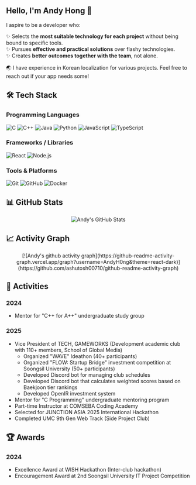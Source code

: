 ## Hello, I'm Andy Hong 👋
I aspire to be a developer who:

✨ Selects the **most suitable technology for each project** without being bound to specific tools.  
✨ Pursues **effective and practical solutions** over flashy technologies.  
✨ Creates **better outcomes together with the team**, not alone.

🌏 I have experience in Korean localization for various projects. Feel free to reach out if your app needs some!

## 🛠️ Tech Stack
### Programming Languages
![C](https://img.shields.io/badge/-C-A8B9CC?style=flat-square&logo=c&logoColor=black)
![C++](https://img.shields.io/badge/-C++-00599C?style=flat-square&logo=c%2B%2B&logoColor=white)
![Java](https://img.shields.io/badge/-Java-007396?style=flat-square&logo=java&logoColor=white)
![Python](https://img.shields.io/badge/-Python-3776AB?style=flat-square&logo=python&logoColor=white)
![JavaScript](https://img.shields.io/badge/-JavaScript-F7DF1E?style=flat-square&logo=javascript&logoColor=black)
![TypeScript](https://img.shields.io/badge/-TypeScript-3178C6?style=flat-square&logo=typescript&logoColor=white)

### Frameworks / Libraries
![React](https://img.shields.io/badge/-React-61DAFB?style=flat-square&logo=react&logoColor=black)
![Node.js](https://img.shields.io/badge/-Node.js-339933?style=flat-square&logo=node.js&logoColor=white)

### Tools & Platforms
![Git](https://img.shields.io/badge/-Git-F05032?style=flat-square&logo=git&logoColor=white)
![GitHub](https://img.shields.io/badge/-GitHub-181717?style=flat-square&logo=github&logoColor=white)
![Docker](https://img.shields.io/badge/-Docker-2496ED?style=flat-square&logo=docker&logoColor=white)

## 📊 GitHub Stats
<div align="center">
<img src="https://github-readme-stats.vercel.app/api?username=AndyH0ng&show_icons=true&theme=dark" alt="Andy's GitHub Stats" />
</div>

## 📈 Activity Graph
<div align="center">
[![Andy's github activity graph](https://github-readme-activity-graph.vercel.app/graph?username=AndyH0ng&theme=react-dark)](https://github.com/ashutosh00710/github-readme-activity-graph)
</div>

## 🎯 Activities
### 2024
- Mentor for "C++ for A++" undergraduate study group

### 2025
- Vice President of TECH, GAMEWORKS (Development academic club with 110+ members, School of Global Media)
  - Organized "WAVE" Ideathon (40+ participants)
  - Organized "FLOW: Startup Bridge" investment competition at Soongsil University (50+ participants)
  - Developed Discord bot for managing club schedules
  - Developed Discord bot that calculates weighted scores based on Baekjoon tier rankings
  - Developed OpenIR investment system
- Mentor for "C Programming" undergraduate mentoring program
- Part-time Instructor at COMSEBA Coding Academy
- Selected for JUNCTION ASIA 2025 International Hackathon
- Completed UMC 9th Gen Web Track (Side Project Club)

## 🏆 Awards
### 2024
- Excellence Award at WISH Hackathon (Inter-club hackathon)
- Encouragement Award at 2nd Soongsil University IT Project Competition
